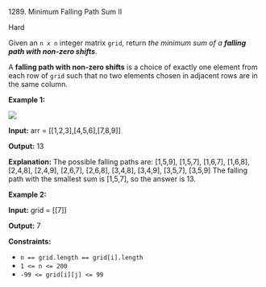 1289\. Minimum Falling Path Sum II

Hard

Given an `n x n` integer matrix `grid`, return _the minimum sum of a **falling path with non-zero shifts**_.

A **falling path with non-zero shifts** is a choice of exactly one element from each row of `grid` such that no two elements chosen in adjacent rows are in the same column.

**Example 1:**

![](https://leetcode-in-java.github.io/src/main/java/g1201_1300/s1289_minimum_falling_path_sum_ii/falling-grid.jpg)

**Input:** arr = [[1,2,3],[4,5,6],[7,8,9]]

**Output:** 13

**Explanation:** The possible falling paths are: [1,5,9], [1,5,7], [1,6,7], [1,6,8], [2,4,8], [2,4,9], [2,6,7], [2,6,8], [3,4,8], [3,4,9], [3,5,7], [3,5,9] The falling path with the smallest sum is [1,5,7], so the answer is 13.

**Example 2:**

**Input:** grid = [[7]]

**Output:** 7

**Constraints:**

*   `n == grid.length == grid[i].length`
*   `1 <= n <= 200`
*   `-99 <= grid[i][j] <= 99`